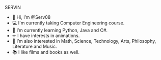 SERVIN

- 👋 Hi, I’m @Serv08
- 💻 I'm currently taking Computer Engineering course.
- 🌱 I’m currently learning Python, Java and C#.
- ✏ I have interests in animations.
- 👀 I’m also interested in Math, Science, Technology, Arts, Philosophy, Literature and Music.
- 📚 I like films and books as well.

<!---
Serv08/Serv08 is a ✨ special ✨ repository because its `README.md` (this file) appears on your GitHub profile.
You can click the Preview link to take a look at your changes.
--->
